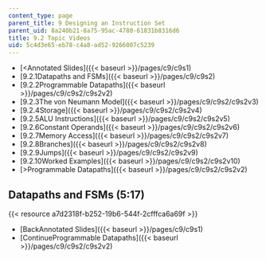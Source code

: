 ```yaml
---
content_type: page
parent_title: 9 Designing an Instruction Set
parent_uid: 8a240b21-8a75-95ac-4780-61831b8316d6
title: 9.2 Topic Videos
uid: 5c4d3e65-eb78-c4a8-ad52-9266007c5239
---
```


*   [<Annotated Slides]({{< baseurl >}}/pages/c9/c9s1)
*   [9.2.1Datapaths and FSMs]({{< baseurl >}}/pages/c9/c9s2)
*   [9.2.2Programmable Datapaths]({{< baseurl >}}/pages/c9/c9s2/c9s2v2)
*   [9.2.3The von Neumann Model]({{< baseurl >}}/pages/c9/c9s2/c9s2v3)
*   [9.2.4Storage]({{< baseurl >}}/pages/c9/c9s2/c9s2v4)
*   [9.2.5ALU Instructions]({{< baseurl >}}/pages/c9/c9s2/c9s2v5)
*   [9.2.6Constant Operands]({{< baseurl >}}/pages/c9/c9s2/c9s2v6)
*   [9.2.7Memory Access]({{< baseurl >}}/pages/c9/c9s2/c9s2v7)
*   [9.2.8Branches]({{< baseurl >}}/pages/c9/c9s2/c9s2v8)
*   [9.2.9Jumps]({{< baseurl >}}/pages/c9/c9s2/c9s2v9)
*   [9.2.10Worked Examples]({{< baseurl >}}/pages/c9/c9s2/c9s2v10)
*   [\>Programmable Datapaths]({{< baseurl >}}/pages/c9/c9s2/c9s2v2)

Datapaths and FSMs (5:17)
-------------------------

{{< resource a7d2318f-b252-19b6-544f-2cfffca6a69f >}}

*   [BackAnnotated Slides]({{< baseurl >}}/pages/c9/c9s1)
*   [ContinueProgrammable Datapaths]({{< baseurl >}}/pages/c9/c9s2/c9s2v2)